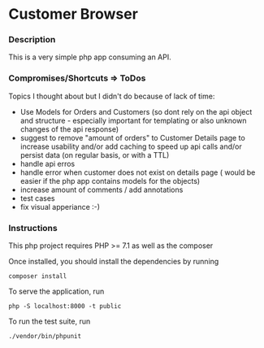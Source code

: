 # Customer Browser

### Description

This is a very simple php app consuming an API.

### Compromises/Shortcuts => ToDos

Topics I thought about but I didn't do because of lack of time:

* Use Models for Orders and Customers (so dont rely on the api object and structure - especially important for templating or also unknown changes of the api response)
* suggest to remove "amount of orders" to Customer Details page to increase usability and/or add caching to speed up api calls and/or persist data (on regular basis, or with a TTL)
* handle api erros
* handle error when customer does not exist on details page ( would be easier if the php app contains models for the objects)
* increase amount of comments / add annotations
* test cases
* fix visual apperiance :-)

### Instructions
This php project requires PHP >= 7.1 as well as the composer

Once installed, you should install the dependencies by running
```
composer install
```

To serve the application, run
```
php -S localhost:8000 -t public
```

To run the test suite, run
```
./vendor/bin/phpunit
```
